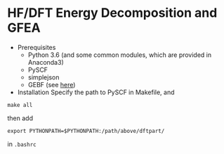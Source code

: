 # HF/DFT Energy Decomposition and GFEA

* Prerequisites
    - Python 3.6 (and some common modules, which are provided in Anaconda3)
    - PySCF 
    - simplejson
    - GEBF (see [here](https://itcc.nju.edu.cn/lsqc))
* Installation
Specify the path to PySCF in Makefile, and
```
make all
```
then add
```
export PYTHONPATH=$PYTHONPATH:/path/above/dftpart/
```
in `.bashrc`
